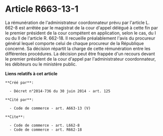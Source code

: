 # Article R663-13-1

La rémunération de l'administrateur coordonnateur prévu par l'article L. 662-8 est arrêtée par le magistrat de la cour
d'appel délégué à cette fin par le premier président de la cour compétent en application, selon le cas, du I ou du II de
l'article R. 662-18. Il recueille préalablement l'avis du procureur général lequel comporte celui de chaque procureur de la
République concerné. Sa décision répartit la charge de cette rémunération entre les différentes procédures. La décision peut
être frappée d'un recours devant le premier président de la cour d'appel par l'administrateur coordonnateur, les débiteurs ou
le ministère public.

**Liens relatifs à cet article**

	**Créé par**:

	  - Décret n°2014-736 du 30 juin 2014 - art. 125

	**Cité par**:

	  - Code de commerce - art. A663-13 (V)

	**Cite**:

	  - Code de commerce - art. L662-8
	  - Code de commerce - art. R662-18
